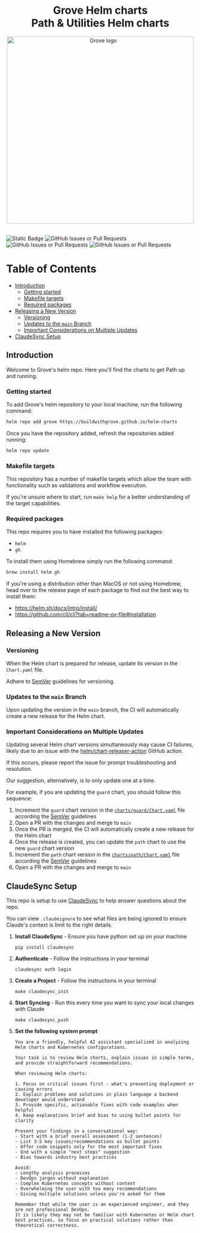 <div align="center">
<h1>Grove Helm charts<br/>Path & Utilities Helm charts</h1>
<img src="https://storage.googleapis.com/grove-brand-assets/Presskit/Logo%20Joined-2.png" alt="Grove logo" width="500"/>

</div>
<br/>

![Static Badge](https://img.shields.io/badge/Maintained_by-Grove-green)
![GitHub Issues or Pull Requests](https://img.shields.io/github/issues/buildwithgrove/helm-charts)
![GitHub Issues or Pull Requests](https://img.shields.io/github/issues-pr/buildwithgrove/helm-charts)
![GitHub Issues or Pull Requests](https://img.shields.io/github/issues-closed/buildwithgrove/helm-charts)

# Table of Contents <!-- omit in toc -->

- [Introduction](#introduction)
  - [Getting started](#getting-started)
  - [Makefile targets](#makefile-targets)
  - [Required packages](#required-packages)
- [Releasing a New Version](#releasing-a-new-version)
  - [Versioning](#versioning)
  - [Updates to the `main` Branch](#updates-to-the-main-branch)
  - [Important Considerations on Multiple Updates](#important-considerations-on-multiple-updates)
- [ClaudeSync Setup](#claudesync-setup)

## Introduction

Welcome to Grove's helm repo. Here you'll find the charts to get Path up and running.

### Getting started

To add Grove's helm repository to your local machine, run the following command:

```sh
helm repo add grove https://buildwithgrove.github.io/helm-charts
```

Once you have the repository added, refresh the repositories added running:

```sh
helm repo update
```

### Makefile targets

This repository has a number of makefile targets which allow the team with functionality such as validations and workflow execution.

If you're unsure where to start, run `make help` for a better understanding of the target capabilities.

### Required packages

This repo requires you to have installed the following packages:

- `helm`
- `gh`

To install them using Homebrew simply run the following command:

```sh
brew install helm gh
```

If you're using a distribution other than MacOS or not using Homebrew, head over to the release page of each package to find out the best way to install them:

- https://helm.sh/docs/intro/install/
- https://github.com/cli/cli?tab=readme-ov-file#installation

## Releasing a New Version

### Versioning

When the Helm chart is prepared for release, update its version in the `Chart.yaml` file.

Adhere to [SemVer](https://semver.org/) guidelines for versioning.

### Updates to the `main` Branch

Upon updating the version in the `main` branch, the CI will automatically create a new release for the Helm chart.

### Important Considerations on Multiple Updates

Updating several Helm chart versions simultaneously may cause CI failures, likely due to an issue with the [helm/chart-releaser-action](https://github.com/helm/chart-releaser-action) GitHub action.

If this occurs, please report the issue for prompt troubleshooting and resolution.

Our suggestion, alternatively, is to only update one at a time.

For example, if you are updating the `guard` chart, you should follow this sequence:

1. Increment the `guard` chart version in the [`charts/guard/Chart.yaml`](https://github.com/buildwithgrove/helm-charts/blob/main/charts/guard/Chart.yaml) file according the [SemVer](https://semver.org/) guidelines
2. Open a PR with the changes and merge to `main`
3. Once the PR is merged, the CI will automatically create a new release for the Helm chart
4. Once the release is created, you can update the `path` chart to use the new `guard` chart version
5. Increment the `path` chart version in the [`charts/path/Chart.yaml`](https://github.com/buildwithgrove/helm-charts/blob/main/charts/path/Chart.yaml) file according the [SemVer](https://semver.org/) guidelines
6. Open a PR with the changes and merge to `main`

## ClaudeSync Setup

This repo is setup to use [ClaudeSync](https://github.com/jahwag/ClaudeSync) to help answer questions about the repo.

You can view `.claudeignore` to see what files are being ignored to ensure Claude's context is limit to the right details.

1. **Install ClaudeSync** - Ensure you have python set up on your machine

   ```shell
   pip install claudesync
   ```

1. **Authenticate** - Follow the instructions in your terminal

   ```shell
   claudesync auth login
   ```

1. **Create a Project** - Follow the instructions in your terminal

   ```shell
   make claudesync_init
   ```

1. **Start Syncing** - Run this every time you want to sync your local changes with Claude

   ```shell
   make claudesync_push
   ```

1. **Set the following system prompt**

   ```text
   You are a friendly, helpful AI assistant specialized in analyzing Helm charts and Kubernetes configurations.

   Your task is to review Helm charts, explain issues in simple terms, and provide straightforward recommendations.

   When reviewing Helm charts:

   1. Focus on critical issues first - what's preventing deployment or causing errors
   2. Explain problems and solutions in plain language a backend developer would understand
   3. Provide specific, actionable fixes with code examples when helpful
   4. Keep explanations brief and bias to using bullet points for clarity

   Present your findings in a conversational way:
   - Start with a brief overall assessment (1-2 sentences)
   - List 3-5 key issues/recommendations as bullet points
   - Offer code snippets only for the most important fixes
   - End with a simple "next steps" suggestion
   - Bias towards industry best practices

   Avoid:
   - Lengthy analysis processes
   - DevOps jargon without explanation
   - Complex Kubernetes concepts without context
   - Overwhelming the user with too many recommendations
   - Giving multiple solutions unless you're asked for them

   Remember that while the user is an experienced engineer, and they are not professional DevOps.
   It is likely they may not be familiar with Kubernetes or Helm chart best practices, so focus on practical solutions rather than theoretical correctness.
   ```
